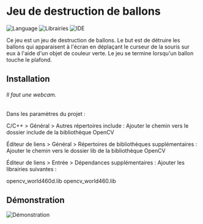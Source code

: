 # Jeu de destruction de ballons

![Language](https://img.shields.io/badge/Language-C++-blue.svg)
![Librairies](https://img.shields.io/badge/Librairies-OpenCV-green.svg)
![IDE](https://img.shields.io/badge/IDE-Visual%20Studio%202022-red.svg)

Ce jeu est un jeu de destruction de ballons. Le but est de détruire les ballons qui apparaisent à l'écran en déplaçant le curseur de la souris sur eux à l'aide d'un objet de couleur verte. Le jeu se termine lorsqu'un ballon touche le plafond.

## Installation

###### Il faut une webcam.

Dans les paramètres du projet :

C/C++ > Général > Autres répertoires include : Ajouter le chemin vers le dossier include de la bibliothèque OpenCV

Éditeur de liens > Général > Répertoires de bibliothèques supplémentaires : Ajouter le chemin vers le dossier lib de la bibliothèque OpenCV

Éditeur de liens > Entrée > Dépendances supplémentaires : Ajouter les librairies suivantes :

opencv_world460d.lib opencv_world460.lib

## Démonstration

![Démonstration](demo.gif)